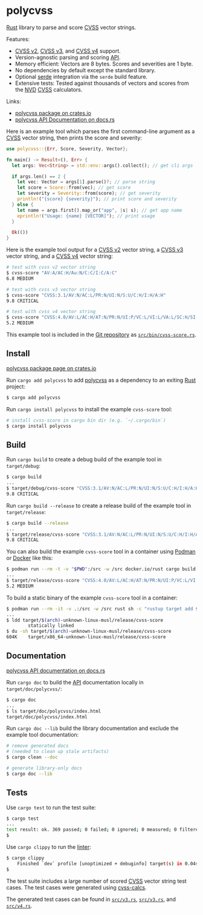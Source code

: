 # polycvss

[Rust][] library to parse and score [CVSS][] vector strings.

Features:

- [CVSS v2][doc-v2], [CVSS v3][doc-v3], and [CVSS v4][doc-v4] support.
- Version-agnostic parsing and scoring [API][].
- Memory efficient: Vectors are 8 bytes. Scores and severities are 1 byte.
- No dependencies by default except the standard library.
- Optional [serde][] integration via the `serde` build feature.
- Extensive tests: Tested against thousands of vectors and scores from
  the [NVD][] [CVSS][] calculators.

Links:

- [polycvss package on crates.io][crates-io-polycvss]
- [polycvss API Documentation on docs.rs][docs-rs-polycvss]

Here is an example tool which parses the first command-line argument as
a [CVSS][] vector string, then prints the score and severity:

```rust
use polycvss::{Err, Score, Severity, Vector};

fn main() -> Result<(), Err> {
  let args: Vec<String> = std::env::args().collect(); // get cli args

  if args.len() == 2 {
    let vec: Vector = args[1].parse()?; // parse string
    let score = Score::from(vec); // get score
    let severity = Severity::from(score); // get severity
    println!("{score} {severity}"); // print score and severity
  } else {
    let name = args.first().map_or("app", |s| s); // get app name
    eprintln!("Usage: {name} [VECTOR]"); // print usage
  }

  Ok(())
}
```

Here is the example tool output for a [CVSS v2][doc-v2] vector string, a
[CVSS v3][doc-v3] vector string, and a [CVSS v4][doc-v4] vector string:

```sh
# test with cvss v2 vector string
$ cvss-score "AV:A/AC:H/Au:N/C:C/I:C/A:C"
6.8 MEDIUM

# test with cvss v3 vector string
$ cvss-score "CVSS:3.1/AV:N/AC:L/PR:N/UI:N/S:U/C:H/I:H/A:H"
9.8 CRITICAL

# test with cvss v4 vector string
$ cvss-score "CVSS:4.0/AV:L/AC:H/AT:N/PR:N/UI:P/VC:L/VI:L/VA:L/SC:H/SI:H/SA:H"
5.2 MEDIUM
```

This example tool is included in the [Git repository][] as
[`src/bin/cvss-score.rs`][cvss-score].

## Install

[polycvss package page on crates.io][crates-io-polycvss]

Run `cargo add polycvss` to add [polycvss][] as a dependency to an
exiting [Rust][] project:

```sh
$ cargo add polycvss
```

Run `cargo install polycvss` to install the example `cvss-score` tool:

```sh
# install cvss-score in cargo bin dir (e.g. `~/.cargo/bin`)
$ cargo install polycvss
```

## Build

Run `cargo build` to create a debug build of the example tool in
`target/debug`:

```sh
$ cargo build
...
$ target/debug/cvss-score "CVSS:3.1/AV:N/AC:L/PR:N/UI:N/S:U/C:H/I:H/A:H"
9.8 CRITICAL
```

Run `cargo build --release` to create a release build of the example
tool in `target/release`:

```sh
$ cargo build --release
...
$ target/release/cvss-score "CVSS:3.1/AV:N/AC:L/PR:N/UI:N/S:U/C:H/I:H/A:H"
9.8 CRITICAL
```

You can also build the example `cvss-score` tool in a container using
[Podman][] or [Docker][] like this:

```sh
$ podman run --rm -t -v "$PWD":/src -w /src docker.io/rust cargo build --release
...
$ target/release/cvss-score "CVSS:4.0/AV:L/AC:H/AT:N/PR:N/UI:P/VC:L/VI:L/VA:L/SC:H/SI:H/SA:H"
5.2 MEDIUM
```

To build a static binary of the example `cvss-score` tool in a container:

```sh
$ podman run --rm -it -v .:/src -w /src rust sh -c "rustup target add $(arch)-unknown-linux-musl && cargo build --release --target $(arch)-unknown-linux-musl"
...
$ ldd target/$(arch)-unknown-linux-musl/release/cvss-score
        statically linked
$ du -sh target/$(arch)-unknown-linux-musl/release/cvss-score
604K    target/x86_64-unknown-linux-musl/release/cvss-score
```

## Documentation

[polycvss API documentation on docs.rs][docs-rs-polycvss]

Run `cargo doc` to build the [API][] documentation locally in
`target/doc/polycvss/`:

```sh
$ cargo doc
...
$ ls target/doc/polycvss/index.html
target/doc/polycvss/index.html
```

Run `cargo doc --lib` build the library documentation and exclude the
example tool documentation:

```sh
# remove generated docs
# (needed to clean up stale artifacts)
$ cargo clean --doc

# generate library-only docs
$ cargo doc --lib
```

## Tests

Use `cargo test` to run the test suite:

```sh
$ cargo test
...
test result: ok. 369 passed; 0 failed; 0 ignored; 0 measured; 0 filtered out; finished in 0.05s
$
```

Use `cargo clippy` to run the [linter][]:

```sh
$ cargo clippy
    Finished `dev` profile [unoptimized + debuginfo] target(s) in 0.04s
$
```

The test suite includes a large number of scored [CVSS][] vector string
test cases.  The test cases were generated using [cvss-calcs][].

The generated test cases can be found in [`src/v3.rs`][src-v2-rs],
[`src/v3.rs`][src-v3-rs], and [`src/v4.rs`][src-v4-rs].

[html]: https://en.wikipedia.org/wiki/HTML
  "HyperText Markup Language"
[rust]: https://rust-lang.org/
  "Rust programming language."
[cvss]: https://www.first.org/cvss/
  "Common Vulnerability Scoring System (CVSS)"
[doc-v2]: https://www.first.org/cvss/v2/guide
  "CVSS v2.0 Documentation"
[doc-v3]: https://www.first.org/cvss/v3-1/specification-document
  "CVSS v3.1 Specification"
[doc-v4]: https://www.first.org/cvss/v4-0/specification-document
  "Common Vulnerability Scoring System (CVSS) version 4.0 Specification"
[bit-field]: https://en.wikipedia.org/wiki/Bit_field
  "Bit field (Wikipedia)"
[cvss-score]: src/bin/cvss-score.rs
  "Example command-line tool which parses a CVSS vector and prints the score and severity to standard output."
[git repository]: https://github.com/pablotron/polycvss
  "polycvss git repository"
[polycvss]: https://github.com/pablotron/polycvss
  "polycvss Rust library"
[v2-calc]: https://nvd.nist.gov/vuln-metrics/cvss/v2-calculator
  "NVD CVSS v2 calculator"
[v3-calc]: https://nvd.nist.gov/vuln-metrics/cvss/v3-calculator
  "NVD CVSS v3 calculator"
[v4-calc]: https://nvd.nist.gov/site-scripts/cvss-v4-calculator-main/
  "NVD CVSS v4 calculator"
[cargo]: https://doc.rust-lang.org/cargo/
  "Rust package manager"
[podman]: https://podman.io/
  "Podman container management tool"
[docker]: https://docker.com/
  "Docker container management tool"
[api]: https://en.wikipedia.org/wiki/API
  "Application Programming Interface (API)"
[linter]: https://en.wikipedia.org/wiki/Lint_(software)
  "Static code analysis tool to catch common mistakes"
[src-v2-rs]: src/v2.rs
  "CVSS v2 parsing and scoring"
[src-v3-rs]: src/v3.rs
  "CVSS v3 parsing and scoring"
[src-v4-rs]: src/v4.rs
  "CVSS v4 parsing and scoring"
[nvd]: https://nvd.nist.gov/
  "National Vulnerability Database (NVD)"
[cvss-calcs]: https://github.com/pablotron/cvss-calcs
  "Generate random CVSS vector strings and score them."
[crates.io]: https://crates.io/
  "Rust package registry"
[docs-rs-polycvss]: https://docs.rs/polycvss
  "polycvss API documentation on docs.rs"
[crates-io-polycvss]: https://crates.io/crates/polycvss
  "polycvss on crates.io"
[serde]: https://serde.rs/
  "Rust serializing and deserializing framework."
